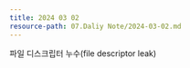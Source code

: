 ```yaml
---
title: 2024 03 02
resource-path: 07.Daliy Note/2024-03-02.md
---
```

파일 디스크립터 누수(file descriptor leak)